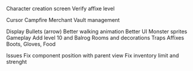 Character creation screen
Verify affixe level

Cursor
Campfire
Merchant
Vault management

Display
	Bullets (arrow)
	Better walking animation
	Better UI
	Monster sprites
Gameplay
	Add level 10 and Balrog
	Rooms and decorations
	Traps 
	Affixes
	Boots, Gloves, Food 

Issues
	Fix component position with parent view
	Fix inventory limit and strenght